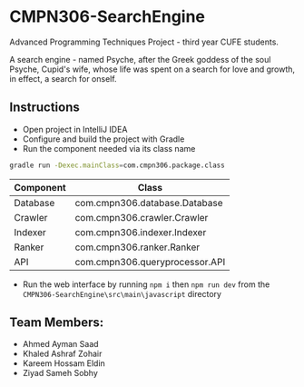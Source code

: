 # CMPN306-SearchEngine

Advanced Programming Techniques Project - third year CUFE students.

A search engine - named Psyche, after the Greek goddess of the soul Psyche, Cupid's wife, whose life was spent on a search for love and growth, in effect, a search for onself.

## Instructions

- Open project in IntelliJ IDEA
- Configure and build the project with Gradle
- Run the component needed via its class name

```sh
gradle run -Dexec.mainClass=com.cmpn306.package.class
```

| Component | Class                          |
| --------- | ------------------------------ |
| Database  | com.cmpn306.database.Database  |
| Crawler   | com.cmpn306.crawler.Crawler    |
| Indexer   | com.cmpn306.indexer.Indexer    |
| Ranker    | com.cmpn306.ranker.Ranker      |
| API       | com.cmpn306.queryprocessor.API |

- Run the web interface by running `npm i` then `npm run dev` from the `CMPN306-SearchEngine\src\main\javascript` directory

## Team Members:

- Ahmed Ayman Saad
- Khaled Ashraf Zohair
- Kareem Hossam Eldin
- Ziyad Sameh Sobhy
